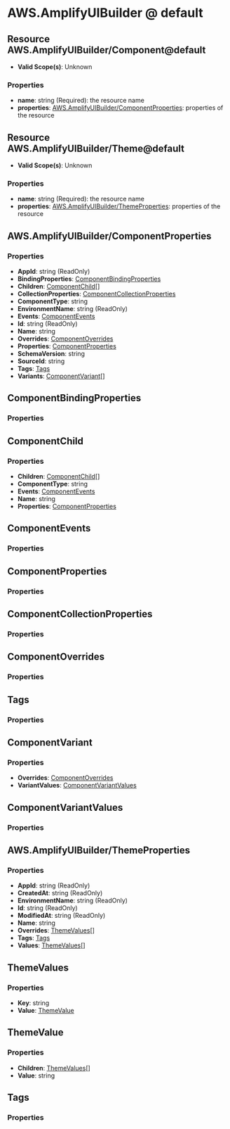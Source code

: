 # AWS.AmplifyUIBuilder @ default

## Resource AWS.AmplifyUIBuilder/Component@default
* **Valid Scope(s)**: Unknown
### Properties
* **name**: string (Required): the resource name
* **properties**: [AWS.AmplifyUIBuilder/ComponentProperties](#awsamplifyuibuildercomponentproperties): properties of the resource

## Resource AWS.AmplifyUIBuilder/Theme@default
* **Valid Scope(s)**: Unknown
### Properties
* **name**: string (Required): the resource name
* **properties**: [AWS.AmplifyUIBuilder/ThemeProperties](#awsamplifyuibuilderthemeproperties): properties of the resource

## AWS.AmplifyUIBuilder/ComponentProperties
### Properties
* **AppId**: string (ReadOnly)
* **BindingProperties**: [ComponentBindingProperties](#componentbindingproperties)
* **Children**: [ComponentChild](#componentchild)[]
* **CollectionProperties**: [ComponentCollectionProperties](#componentcollectionproperties)
* **ComponentType**: string
* **EnvironmentName**: string (ReadOnly)
* **Events**: [ComponentEvents](#componentevents)
* **Id**: string (ReadOnly)
* **Name**: string
* **Overrides**: [ComponentOverrides](#componentoverrides)
* **Properties**: [ComponentProperties](#componentproperties)
* **SchemaVersion**: string
* **SourceId**: string
* **Tags**: [Tags](#tags)
* **Variants**: [ComponentVariant](#componentvariant)[]

## ComponentBindingProperties
### Properties

## ComponentChild
### Properties
* **Children**: [ComponentChild](#componentchild)[]
* **ComponentType**: string
* **Events**: [ComponentEvents](#componentevents)
* **Name**: string
* **Properties**: [ComponentProperties](#componentproperties)

## ComponentEvents
### Properties

## ComponentProperties
### Properties

## ComponentCollectionProperties
### Properties

## ComponentOverrides
### Properties

## Tags
### Properties

## ComponentVariant
### Properties
* **Overrides**: [ComponentOverrides](#componentoverrides)
* **VariantValues**: [ComponentVariantValues](#componentvariantvalues)

## ComponentVariantValues
### Properties

## AWS.AmplifyUIBuilder/ThemeProperties
### Properties
* **AppId**: string (ReadOnly)
* **CreatedAt**: string (ReadOnly)
* **EnvironmentName**: string (ReadOnly)
* **Id**: string (ReadOnly)
* **ModifiedAt**: string (ReadOnly)
* **Name**: string
* **Overrides**: [ThemeValues](#themevalues)[]
* **Tags**: [Tags](#tags)
* **Values**: [ThemeValues](#themevalues)[]

## ThemeValues
### Properties
* **Key**: string
* **Value**: [ThemeValue](#themevalue)

## ThemeValue
### Properties
* **Children**: [ThemeValues](#themevalues)[]
* **Value**: string

## Tags
### Properties

